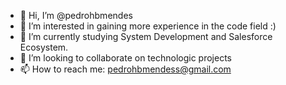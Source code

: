 - 👋 Hi, I’m @pedrohbmendes
- 👀 I’m interested in gaining more experience in the code field :)
- 🌱 I’m currently studying System Development and Salesforce Ecosystem.
- 💞️ I’m looking to collaborate on technologic projects
- 📫 How to reach me: pedrohbmendess@gmail.com
